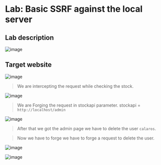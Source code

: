 # Lab: Basic SSRF against the local server #

## Lab description ##

![image](https://github.com/anandurdas11/Web_Securityy/assets/83402050/932137cf-052f-40e2-bd84-2e6cb638ebc2)

## Target website ##

![image](https://github.com/anandurdas11/Web_Securityy/assets/83402050/e748c3ae-10de-4b62-b740-0c7f7ed5efab)

> We are intercepting the request while checking the stock.

![image](https://github.com/anandurdas11/Web_Securityy/assets/83402050/e1530ce9-a408-4130-8d5c-30226bfc59ea)


> We are Forging the request in stockapi parameter.
> stockapi = `http://localhost/admin`

![image](https://github.com/anandurdas11/Web_Securityy/assets/83402050/50893a7b-b462-4465-bd11-43b19cad77b1)

> After that we got the admin page we have to delete the user `calaros`.

> Now we have to forge we have to forge a request to delete the user.

![image](https://github.com/anandurdas11/Web_Securityy/assets/83402050/8a027b71-f3ef-4b78-89ef-e936be66494f)

![image](https://github.com/anandurdas11/Web_Securityy/assets/83402050/fdb5878e-5f38-4e30-b955-9c6551afe692)


